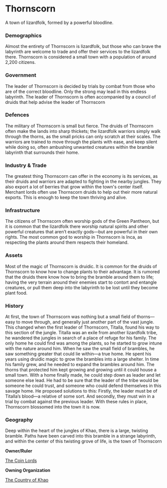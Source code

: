 Thornscorn
==========

A town of lizardfolk, formed by a powerful bloodline.

### Demographics

Almost the entirety of Thornscorn is lizardfolk, but those who can brave the labyrinth are welcome to trade and offer their services to the lizardfolk there. Thornscorn is considered a small town with a population of around 2,200 citizens.

### Government

The leader of Thornscorn is decided by trials by combat from those who are of the correct bloodline. Only the strong may lead in this endless labyrinth. The leader of Thornscorn is often accompanied by a council of druids that help advise the leader of Thornscorn

### Defences

The military of Thornscorn is small but fierce. The druids of Thornscorn often make the lands into sharp thickets; the lizardfolk warriors simply walk through the thorns, as the small pricks can only scratch at their scales. The warriors are trained to move through the plants with ease, and keep silent while doing so, often ambushing unwanted creatures within the bramble labyrinth that surrounds their home.

### Industry & Trade

The greatest thing Thornscorn can offer in the economy is its services, as their druids and warriors are adapted to fighting in the nearby jungles. They also export a lot of berries that grow within the town's center itself. Merchant lords often use Thornscorn druids to help out their more natural exports. This is enough to keep the town thriving and alive.

### Infrastructure

The citizens of Thornscorn often worship gods of the Green Pantheon, but it is common that the lizardfolk there worship natural spirits and other powerful creatures that aren’t exactly gods—but are powerful in their own rights. The most common god to worship in Thornscorn is Inca, as respecting the plants around them respects their homeland.

### Assets

Most of the magic of Thornscorn is druidic. It is common for the druids of Thornscorn to know how to change plants to their advantage. It is rumored that the druids there know how to bring the bramble around them to life; having the very terrain around their enemies start to contort and entangle creatures, or pull them deep into the labyrinth to be lost until they become plant food.

### History

At first, the town of Thornscorn was nothing but a small field of thorns—easy to move through, and generally just another part of the vast jungle. This changed when the first leader of Thornscorn, Titalla, found his way to this section of the jungle. Titalla was an exile from another lizardfolk tribe, he wandered the jungles in search of a place of refuge for his family. The only home he could find was among the plants, so he started to grow intune with the nature around him. When he saw the small field of brambles, he saw something greater that could lie within—a true home. He spent his years using druidic magic to grow the brambles into a large shelter. In time his family grew, and he needed to expand the brambles around him. The thorns that protected him kept growing and growing until it could house a small town. With a home finally made, he could step down as leader and let someone else lead. He had to be sure that the leader of the tribe would be someone he could trust, and someone who could defend themselves in this savage home. He proposed solutions to this: Firstly, the leader must be of Titalla’s blood—a relative of some sort. And secondly, they must win in a trial by combat against the previous leader. With these rules in place, Thornscorn blossomed into the town it is now.

### Geography

Deep within the heart of the jungles of Khao, there is a large, twisting bramble. Paths have been carved into this bramble in a strange labyrinth, and within the center of this twisting grove of life, is the town of Thornscorn

**Owner/Ruler**

[The Coin Lords](/w/Ecaros-xohoo/a/the-coin-lords-person)

**Owning Organization**

[The Country of Khao](/w/Ecaros-xohoo/a/the-country-of-khao-organization)
